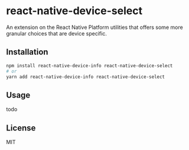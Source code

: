 # react-native-device-select

An extension on the React Native Platform utilities that offers some more granular choices that are device specific.

## Installation

```sh
npm install react-native-device-info react-native-device-select
# or
yarn add react-native-device-info react-native-device-select
```

## Usage

todo

## License

MIT
